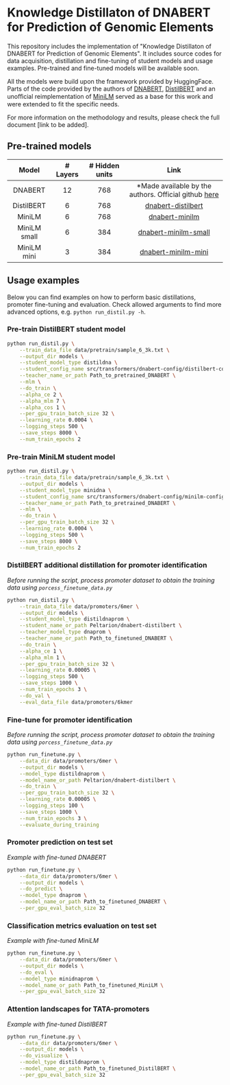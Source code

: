 # Knowledge Distillaton of DNABERT for Prediction of Genomic Elements

This repository includes the implementation of "Knowledge Distillaton of DNABERT for Prediction of Genomic Elements". It includes source codes for data acquisition, distillation and fine-tuning of student models and usage examples. Pre-trained and fine-tuned models will be available soon.

All the models were build upon the framework provided by HuggingFace. Parts of the code provided by the authors of [DNABERT](https://github.com/jerryji1993/DNABERT), [DistilBERT](https://github.com/huggingface/transformers/tree/main/examples/research_projects/distillation) and an unoﬀicial reimplementation of [MiniLM](https://github.com/jongwooko/Pytorch-MiniLM) served as a base for this work and were extended to fit the specific needs.

For more information on the methodology and results, please check the full document [link to be added].

## Pre-trained models

|   **Model**  | **# Layers** | **# Hidden units** |                                            **Link**                                            |
|:------------:|:------------:|:------------------:|:----------------------------------------------------------------------------------------------:|
|    DNABERT   |      12      |         768        | *Made available by the authors. Official github [here](https://github.com/jerryji1993/DNABERT) |
|  DistilBERT  |       6      |         768        |            [dnabert-distilbert](https://huggingface.co/Peltarion/dnabert-distilbert)           |
|    MiniLM    |       6      |         768        |                [dnabert-minilm](https://huggingface.co/Peltarion/dnabert-minilm)               |
| MiniLM small |       6      |         384        |          [dnabert-minilm-small](https://huggingface.co/Peltarion/dnabert-minilm-small)         |
|  MiniLM mini |       3      |         384        |           [dnabert-minilm-mini](https://huggingface.co/Peltarion/dnabert-minilm-mini)          |


## Usage examples

Below you can find examples on how to perform basic distillations, promoter fine-tuning and evaluation. 
Check allowed arguments to find more advanced options, e.g. `python run_distil.py -h`.

### Pre-train DistilBERT student model

```bash
python run_distil.py \
    --train_data_file data/pretrain/sample_6_3k.txt \
    --output_dir models \
    --student_model_type distildna \
    --student_config_name src/transformers/dnabert-config/distilbert-config-6 \
    --teacher_name_or_path Path_to_pretrained_DNABERT \
    --mlm \
    --do_train \
    --alpha_ce 2 \
    --alpha_mlm 7 \
    --alpha_cos 1 \
    --per_gpu_train_batch_size 32 \
    --learning_rate 0.0004 \
    --logging_steps 500 \
    --save_steps 8000 \
    --num_train_epochs 2
```

### Pre-train MiniLM student model

```bash
python run_distil.py \
    --train_data_file data/pretrain/sample_6_3k.txt \
    --output_dir models \
    --student_model_type minidna \
    --student_config_name src/transformers/dnabert-config/minilm-config-6 \
    --teacher_name_or_path Path_to_pretrained_DNABERT \
    --mlm \
    --do_train \
    --per_gpu_train_batch_size 32 \
    --learning_rate 0.0004 \
    --logging_steps 500 \
    --save_steps 8000 \
    --num_train_epochs 2
```

### DistilBERT additional distillation for promoter identification

_Before running the script, process promoter dataset to obtain the training data using `porcess_finetune_data.py`_

```bash
python run_distil.py \
    --train_data_file data/promoters/6mer \
    --output_dir models \
    --student_model_type distildnaprom \
    --student_name_or_path Peltarion/dnabert-distilbert \
    --teacher_model_type dnaprom \
    --teacher_name_or_path Path_to_finetuned_DNABERT \
    --do_train \
    --alpha_ce 1 \
    --alpha_mlm 1 \
    --per_gpu_train_batch_size 32 \
    --learning_rate 0.00005 \
    --logging_steps 500 \
    --save_steps 1000 \
    --num_train_epochs 3 \
    --do_val \
    --eval_data_file data/promoters/6kmer
```
    
### Fine-tune for promoter identification

_Before running the script, process promoter dataset to obtain the training data using `porcess_finetune_data.py`_

```bash
python run_finetune.py \
    --data_dir data/promoters/6mer \
    --output_dir models \
    --model_type distildnaprom \
    --model_name_or_path Peltarion/dnabert-distilbert \
    --do_train \
    --per_gpu_train_batch_size 32 \
    --learning_rate 0.00005 \
    --logging_steps 100 \
    --save_steps 1000 \
    --num_train_epochs 3 \
    --evaluate_during_training 
```

### Promoter prediction on test set

_Example with fine-tuned DNABERT_

```bash
python run_finetune.py \
    --data_dir data/promoters/6mer \
    --output_dir models \
    --do_predict \
    --model_type dnaprom \
    --model_name_or_path Path_to_finetuned_DNABERT \
    --per_gpu_eval_batch_size 32  
```

### Classification metrics evaluation on test set

_Example with fine-tuned MiniLM_

```bash
python run_finetune.py \
    --data_dir data/promoters/6mer \
    --output_dir models \
    --do_eval \
    --model_type minidnaprom \
    --model_name_or_path Path_to_finetuned_MiniLM \
    --per_gpu_eval_batch_size 32  
```

### Attention landscapes for TATA-promoters

_Example with fine-tuned DistilBERT_

```bash
python run_finetune.py \
    --data_dir data/promoters/6mer \
    --output_dir models \
    --do_visualize \
    --model_type distildnaprom \
    --model_name_or_path Path_to_finetuned_DistilBERT \
    --per_gpu_eval_batch_size 32  
```


